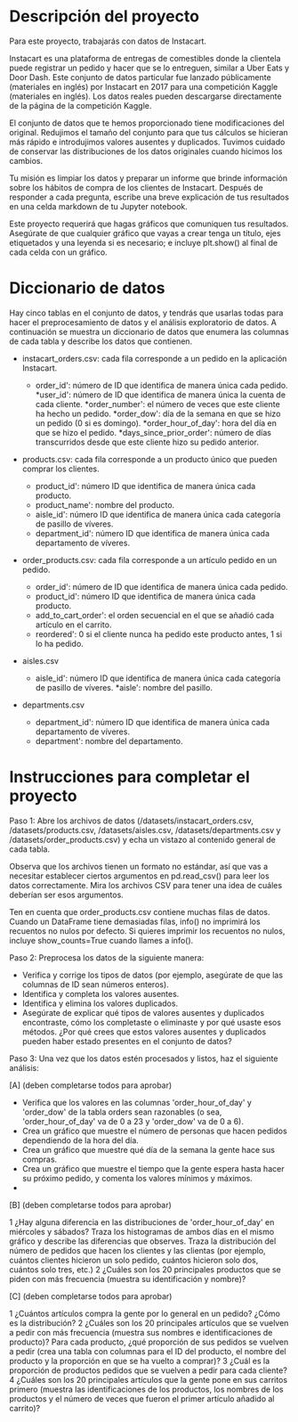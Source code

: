 

# Descripción del proyecto
Para este proyecto, trabajarás con datos de Instacart.

Instacart es una plataforma de entregas de comestibles donde la clientela puede registrar un pedido y hacer que se lo entreguen, similar a Uber Eats y Door Dash. Este conjunto de datos particular fue lanzado públicamente (materiales en inglés) por Instacart en 2017 para una competición Kaggle (materiales en inglés). Los datos reales pueden descargarse directamente de la página de la competición Kaggle.

El conjunto de datos que te hemos proporcionado tiene modificaciones del original. Redujimos el tamaño del conjunto para que tus cálculos se hicieran más rápido e introdujimos valores ausentes y duplicados. Tuvimos cuidado de conservar las distribuciones de los datos originales cuando hicimos los cambios.

Tu misión es limpiar los datos y preparar un informe que brinde información sobre los hábitos de compra de los clientes de Instacart. Después de responder a cada pregunta, escribe una breve explicación de tus resultados en una celda markdown de tu Jupyter notebook.

Este proyecto requerirá que hagas gráficos que comuniquen tus resultados. Asegúrate de que cualquier gráfico que vayas a crear tenga un título, ejes etiquetados y una leyenda si es necesario; e incluye plt.show() al final de cada celda con un gráfico.

# Diccionario de datos
Hay cinco tablas en el conjunto de datos, y tendrás que usarlas todas para hacer el preprocesamiento de datos y el análisis exploratorio de datos. A continuación se muestra un diccionario de datos que enumera las columnas de cada tabla y describe los datos que contienen.

* instacart_orders.csv: cada fila corresponde a un pedido en la aplicación Instacart.

  * order_id': número de ID que identifica de manera única cada pedido.
  *user_id': número de ID que identifica de manera única la cuenta de cada cliente.
  *order_number': el número de veces que este cliente ha hecho un pedido.
  *order_dow': día de la semana en que se hizo un pedido (0 si es domingo).
  *order_hour_of_day': hora del día en que se hizo el pedido.
  *days_since_prior_order': número de días transcurridos desde que este cliente hizo su pedido anterior.
* products.csv: cada fila corresponde a un producto único que pueden comprar los clientes.
  * product_id': número ID que identifica de manera única cada producto.
  * product_name': nombre del producto.
  * aisle_id': número ID que identifica de manera única cada categoría de pasillo de víveres.
  * department_id': número ID que identifica de manera única cada departamento de víveres.
* order_products.csv: cada fila corresponde a un artículo pedido en un pedido.
  * order_id': número de ID que identifica de manera única cada pedido.
  * product_id': número ID que identifica de manera única cada producto.
  * add_to_cart_order': el orden secuencial en el que se añadió cada artículo en el carrito.
  * reordered': 0 si el cliente nunca ha pedido este producto antes, 1 si lo ha pedido.
* aisles.csv
  * aisle_id': número ID que identifica de manera única cada categoría de pasillo de víveres.
  *aisle': nombre del pasillo.
* departments.csv
  * department_id': número ID que identifica de manera única cada departamento de víveres.
  * department': nombre del departamento.

# Instrucciones para completar el proyecto
Paso 1: Abre los archivos de datos (/datasets/instacart_orders.csv, /datasets/products.csv, /datasets/aisles.csv, /datasets/departments.csv y /datasets/order_products.csv) y echa un vistazo al contenido general de cada tabla.

Observa que los archivos tienen un formato no estándar, así que vas a necesitar establecer ciertos argumentos en pd.read_csv() para leer los datos correctamente. Mira los archivos CSV para tener una idea de cuáles deberían ser esos argumentos.

Ten en cuenta que order_products.csv contiene muchas filas de datos. Cuando un DataFrame tiene demasiadas filas, info() no imprimirá los recuentos no nulos por defecto. Si quieres imprimir los recuentos no nulos, incluye show_counts=True cuando llames a info().

Paso 2: Preprocesa los datos de la siguiente manera:

* Verifica y corrige los tipos de datos (por ejemplo, asegúrate de que las columnas de ID sean números enteros).
* Identifica y completa los valores ausentes.
* Identifica y elimina los valores duplicados.
* Asegúrate de explicar qué tipos de valores ausentes y duplicados encontraste, cómo los completaste o eliminaste y por qué usaste esos métodos. ¿Por qué crees que estos valores ausentes y duplicados pueden haber estado presentes en el conjunto de datos?

Paso 3: Una vez que los datos estén procesados y listos, haz el siguiente análisis:

[A] (deben completarse todos para aprobar)

* Verifica que los valores en las columnas 'order_hour_of_day' y 'order_dow' de la tabla orders sean razonables (o sea, 'order_hour_of_day' va de 0 a 23 y 'order_dow' va de 0 a 6).
* Crea un gráfico que muestre el número de personas que hacen pedidos dependiendo de la hora del día.
* Crea un gráfico que muestre qué día de la semana la gente hace sus compras.
* Crea un gráfico que muestre el tiempo que la gente espera hasta hacer su próximo pedido, y comenta los valores mínimos y máximos.
* 
[B] (deben completarse todos para aprobar)

1 ¿Hay alguna diferencia en las distribuciones de 'order_hour_of_day' en miércoles y sábados? Traza los histogramas de ambos días en el mismo gráfico y describe las diferencias que observes.
Traza la distribución del número de pedidos que hacen los clientes y las clientas (por ejemplo, cuántos clientes hicieron un solo pedido, cuántos hicieron solo dos, cuántos solo tres, etc.)
2 ¿Cuáles son los 20 principales productos que se piden con más frecuencia (muestra su identificación y nombre)?

[C] (deben completarse todos para aprobar)

1 ¿Cuántos artículos compra la gente por lo general en un pedido? ¿Cómo es la distribución?
2 ¿Cuáles son los 20 principales artículos que se vuelven a pedir con más frecuencia (muestra sus nombres e identificaciones de producto)?
Para cada producto, ¿qué proporción de sus pedidos se vuelven a pedir (crea una tabla con columnas para el ID del producto, el nombre del producto y la proporción en que se ha vuelto a comprar)?
3 ¿Cuál es la proporción de productos pedidos que se vuelven a pedir para cada cliente?
4 ¿Cuáles son los 20 principales artículos que la gente pone en sus carritos primero (muestra las identificaciones de los productos, los nombres de los productos y el número de veces que fueron el primer artículo añadido al carrito)?
